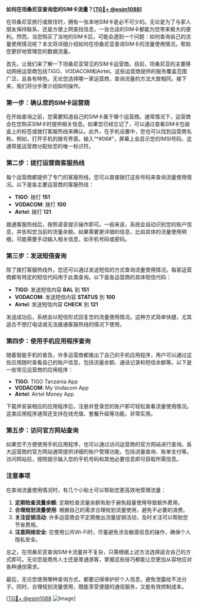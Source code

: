 **如何在坦桑尼亚查询您的SIM卡流量？[[TG💪+ @esim1088](https://t.me/s/esim1088)]**

在坦桑尼亚旅行或居住时，拥有一张本地SIM卡是必不可少的。无论是为了与家人朋友保持联系，还是方便上网查找信息，一张合适的SIM卡都能为您带来极大的便利。然而，当您购买了当地的SIM卡后，可能会遇到一个问题：如何查询自己的流量使用情况呢？本文将详细介绍如何在坦桑尼亚查询SIM卡的流量使用情况，帮助您更好地管理您的数据流量。

首先，让我们来了解一下坦桑尼亚常见的SIM卡运营商。目前，坦桑尼亚的主要移动网络运营商包括TIGO、VODACOM和Airtel。这些运营商提供的服务覆盖范围广泛，且各有特色。无论您选择哪一家运营商，查询流量的方法大致相同。接下来，我们将分步骤介绍如何操作。

### 第一步：确认您的SIM卡运营商

在开始查询之前，您需要知道自己的SIM卡属于哪个运营商。通常情况下，运营商会在您购买SIM卡时提供相关信息。如果您已经忘记了，可以通过查看SIM卡包装盒上的标签或拨打客服热线来确认。此外，在手机设置中，您也可以找到运营商名称。例如，打开手机的拨号界面，输入“*#06#”，屏幕上会显示您的IMSI号码，这通常是运营商分配给您的唯一标识符。

### 第二步：拨打运营商客服热线

每个运营商都提供了专门的客服热线，您可以直接拨打这些号码来查询流量使用情况。以下是各主要运营商的客服热线：

- **TIGO**: 拨打 **151**
- **VODACOM**: 拨打 **100**
- **Airtel**: 拨打 **121**

拨通客服热线后，按照语音提示操作即可。一般来说，系统会自动识别您的账户信息，并告知您当前的流量余额。如果需要更详细的信息，比如具体的流量使用明细，可能需要手动输入相关信息，如手机号码或密码。

### 第三步：发送短信查询

除了拨打客服热线外，您还可以通过发送短信的方式查询流量使用情况。每家运营商都有特定的短信代码用于此类查询。以下是各运营商的具体短信代码：

- **TIGO**: 发送短信内容 **BAL** 到 **151**
- **VODACOM**: 发送短信内容 **STATUS** 到 **100**
- **Airtel**: 发送短信内容 **CHECK** 到 **121**

发送成功后，系统会以短信形式回复您的流量使用情况。这种方式简单快捷，尤其适合不想打电话或无法接通客服热线的情况下使用。

### 第四步：使用手机应用程序查询

随着智能手机的普及，许多运营商都推出了自己的手机应用程序，用户可以通过这些应用随时查看自己的账户信息，包括流量余额、通话记录和短信余额等。以下是一些常见运营商的应用程序：

- **TIGO**: TIGO Tanzania App
- **VODACOM**: My Vodacom App
- **Airtel**: Airtel Money App

下载并安装相应的应用程序后，注册并登录您的账户即可轻松查看流量使用情况。这类应用程序通常还支持在线充值、套餐升级等功能，非常实用。

### 第五步：访问官方网站查询

如果您不方便使用手机应用程序，也可以通过访问运营商的官方网站进行查询。各大运营商的官方网站通常提供详细的账户管理功能，包括流量查询、账单支付等。访问网站后，按照提示输入您的手机号码和其他必要信息即可获取所需信息。

### 注意事项

在查询流量使用情况时，有几个小贴士可以帮助您更高效地管理流量：

1. **定期检查流量余额**: 定期检查流量余额有助于避免超量使用导致额外费用。
2. **合理规划流量使用**: 根据自己的需求合理规划流量使用，避免不必要的浪费。
3. **关注促销活动**: 许多运营商会不定期推出流量促销活动，及时关注可以帮助您节省费用。
4. **注意网络安全**: 在使用公共Wi-Fi时，尽量避免涉及敏感信息的操作，确保个人隐私安全。

总之，在坦桑尼亚查询SIM卡流量并不复杂，只需根据上述方法选择适合自己的方式即可。无论您是商务人士还是普通游客，掌握这些技巧都能让您更加从容地应对各种通信需求。

最后，无论您使用哪种查询方式，都要记得保护好个人信息，避免泄露给不法分子。同时，合理规划流量使用，既能享受便捷的通信服务，又能有效控制成本。

[[TG💪+ @esim1088](https://t.me/s/esim1088) ![Image](https://i.postimg.cc/4NQfJmqS/Snipaste-2025-05-13-00-14-12.png)]